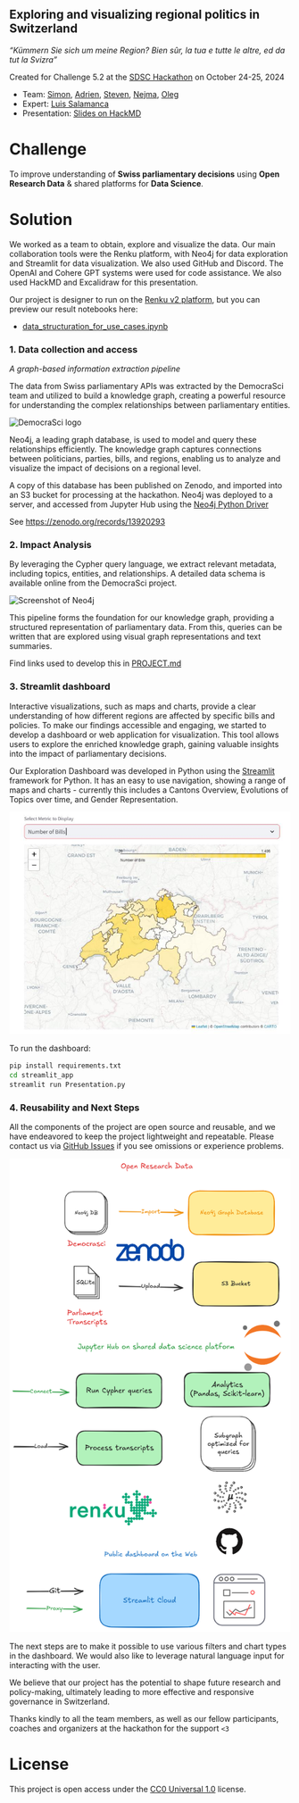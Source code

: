Exploring and visualizing regional politics in Switzerland
---

_“Kümmern Sie sich um meine Region? Bien sûr, la tua e tutte le altre, ed da tut la Svizra”_

Created for Challenge 5.2 at the [SDSC Hackathon](https://sdsc-hackathons.ch/) on October 24-25, 2024

- Team: [Simon](https://swisscatplus.ethz.ch/people.html), [Adrien](https://ch.linkedin.com/in/adrien-simard-3699a31ba), [Steven](https://github.com/fluchairesteven), [Nejma](https://www.linkedin.com/in/nebr/), [Oleg](https://loleg.github.io/)
- Expert: [Luis Salamanca](https://www.datascience.ch/people/luis-salamanca)
- Presentation: [Slides on HackMD](https://hackmd.io/@oleg/rk_1gAuxyx#/)

# Challenge

To improve understanding of **Swiss parliamentary decisions** using **Open Research Data** & shared platforms for **Data Science**.

# Solution

We worked as a team to obtain, explore and visualize the data. Our main collaboration tools were the Renku platform, with Neo4j for data exploration and Streamlit for data visualization. We also used GitHub and Discord. The OpenAI and Cohere GPT systems were used for code assistance. We also used HackMD and Excalidraw for this presentation.

Our project is designer to run on the [Renku v2 platform](https://renku.io), but you can preview our result notebooks here:

- [data_structuration_for_use_cases.ipynb](data_structuration_and_views/data_structuration_for_use_cases.ipynb)

### 1. Data collection and access

_A graph-based information extraction pipeline_

The data from Swiss parliamentary APIs was extracted by the DemocraSci team and utilized to build a knowledge graph, creating a powerful resource for understanding the complex relationships between parliamentary entities. 

![DemocraSci logo](https://hackmd.io/_uploads/H150QkteJl.png)

Neo4j, a leading graph database, is used to model and query these relationships efficiently. The knowledge graph captures connections between politicians, parties, bills, and regions, enabling us to analyze and visualize the impact of decisions on a regional level.

A copy of this database has been published on Zenodo, and imported into an S3 bucket for processing at the hackathon. Neo4j was deployed to a server, and accessed from Jupyter Hub using the [Neo4j Python Driver](https://neo4j.com/docs/python-manual/current/)

See https://zenodo.org/records/13920293

### 2. Impact Analysis

By leveraging the Cypher query language, we extract relevant metadata, including topics, entities, and relationships. A detailed data schema is available online from the DemocraSci project.

![Screenshot of Neo4j](https://hackmd.io/_uploads/S15ez1tgJg.png)

This pipeline forms the foundation for our knowledge graph, providing a structured representation of parliamentary data. From this, queries can be written that are explored using visual graph representations and text summaries. 

Find links used to develop this in [PROJECT.md](PROJECT.md)

### 3. Streamlit dashboard

Interactive visualizations, such as maps and charts, provide a clear understanding of how different regions are affected by specific bills and policies. To make our findings accessible and engaging, we started to develop a dashboard or web application for visualization. This tool allows users to explore the enriched knowledge graph, gaining valuable insights into the impact of parliamentary decisions. 

Our Exploration Dashboard was developed in Python using the [Streamlit](https://streamlit.io/) framework for Python. It has an easy to use navigation, showing a range of maps and charts - currently this includes a Cantons Overview, Evolutions of Topics over time, and Gender Representation.

![Screenshot](images/number_of_bills.jpg)

To run the dashboard:

```bash
pip install requirements.txt
cd streamlit_app
streamlit run Presentation.py
```

### 4. Reusability and Next Steps

All the components of the project are open source and reusable, and we have endeavored to keep the project lightweight and repeatable. Please contact us via [GitHub Issues](https://github.com/fluchairesteven/hackathon-24-lagginhorn2/issues) if you see omissions or experience problems.

![Data architecture](images/data-pipeline.png)

The next steps are to make it possible to use various filters and chart types in the dashboard. We would also like to leverage natural language input for interacting with the user.

We believe that our project has the potential to shape future research and policy-making, ultimately leading to more effective and responsive governance in Switzerland.

Thanks kindly to all the team members, as well as our fellow participants, coaches and organizers at the hackathon for the support `<3` 

# License

This project is open access under the [CC0 Universal 1.0](LICENSE) license.

